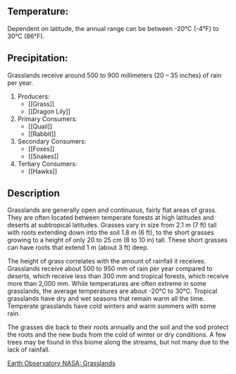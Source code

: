 ## Temperature:
Dependent on latitude, the annual range can be between -20°C (-4°F) to 30°C (86°F).

## Precipitation:
Grasslands receive around 500 to 900 millimeters (20 – 35 inches) of rain per year.

1. Producers:
	- [[Grass]]
	- [[Dragon Lily]]
2. Primary Consumers:
	- [[Quail]]
	- [[Rabbit]]
3. Secondary Consumers:
	- [[Foxes]]
	- [[Snakes]]
4. Tertiary Consumers:
	- [[Hawks]]

## Description
Grasslands are generally open and continuous, fairly flat areas of grass. They are often located between temperate forests at high latitudes and deserts at subtropical latitudes. Grasses vary in size from 2.1 m (7 ft) tall with roots extending down into the soil 1.8 m (6 ft), to the short grasses growing to a height of only 20 to 25 cm (8 to 10 in) tall. These short grasses can have roots that extend 1 m (about 3 ft) deep.

The height of grass correlates with the amount of rainfall it receives. Grasslands receive about 500 to 950 mm of rain per year compared to deserts, which receive less than 300 mm and tropical forests, which receive more than 2,000 mm. While temperatures are often extreme in some grasslands, the average temperatures are about -20°C to 30°C. Tropical grasslands have dry and wet seasons that remain warm all the time. Temperate grasslands have cold winters and warm summers with some rain.

The grasses die back to their roots annually and the soil and the sod protect the roots and the new buds from the cold of winter or dry conditions. A few trees may be found in this biome along the streams, but not many due to the lack of rainfall.

[Earth Observatory NASA: Grasslands](https://earthobservatory.nasa.gov/biome/biograssland.php#:~:text=Temperate%20grasslands%20have%20cold%20winters,to%20the%20lack%20of%20rainfall.)